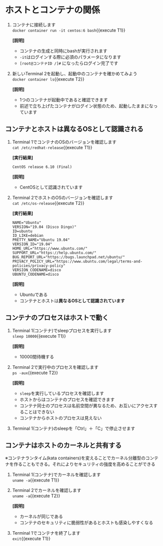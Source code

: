 # ホストとコンテナの関係

1. コンテナに接続します<br/>
  `docker container run -it centos:6 bash`{{execute T1}} <br/>

    **[説明]**<br/>
      - コンテナの生成と同時にbashが実行されます
      - `-it`はログインする際に必須のパラメータになります
      - `[root@コンテナID /]#` になったらログイン完了です

2. 新しいTerminal 2を起動し、起動中のコンテナを確かめてみよう<br/>
  `docker container ls`{{execute T2}} <br/>

    **[説明]**<br/>
      - 1つのコンテナが起動中であると確認できます
      - 前述で立ち上げたコンテナがログイン状態のため、起動したままになっています

## コンテナとホストは異なるOSとして認識される

1. Terminal 1でコンテナのOSのバージョンを確認します<br/>
  `cat /etc/redhat-release`{{execute T1}} <br/>

    **[実行結果]**<br/>
      ```
      CentOS release 6.10 (Final)
      ```

    **[説明]**<br/>
      - CentOSとして認識されています

2. Terminal 2でホストのOSのバージョンを確認します<br/>
  `cat /etc/os-release`{{execute T2}} <br/>

    **[実行結果]**<br/>
      ```
      NAME="Ubuntu"
      VERSION="19.04 (Disco Dingo)"
      ID=ubuntu
      ID_LIKE=debian
      PRETTY_NAME="Ubuntu 19.04"
      VERSION_ID="19.04"
      HOME_URL="https://www.ubuntu.com/"
      SUPPORT_URL="https://help.ubuntu.com/"
      BUG_REPORT_URL="https://bugs.launchpad.net/ubuntu/"
      PRIVACY_POLICY_URL="https://www.ubuntu.com/legal/terms-and-policies/privacy-policy"
      VERSION_CODENAME=disco
      UBUNTU_CODENAME=disco
      ```

    **[説明]**<br/>
      - Ubuntuである
      - コンテナとホストは**異なるOSとして認識されています**

## コンテナのプロセスはホストで動く

1. Terminal 1(コンテナ)でsleepプロセスを実行します<br/>
  `sleep 10000`{{execute T1}} <br/>

    **[説明]**<br/>
      - 10000間待機する

2. Terminal 2で実行中のプロセスを確認します<br/>
  `ps -aux`{{execute T2}} <br/>

    **[説明]**<br/>
      - `sleep`を実行しているプロセスを確認します
      - ホストからはコンテナのプロセスを確認できます
      - コンテナ同士のプロセスは名前空間が異なるため、お互いにアクセスすることはできない
      - コンテナからホストのプロセスは見えない

3. Terminal 1(コンテナ)のsleepを「Ctrl」＋「C」で停止させます


## コンテナはホストのカーネルと共有する

※コンテナランタイム(kata containers)を変えることでカーネル分離型のコンテナを作ることもできる。それによりセキュリティの強度を高めることができる

1. Terminal 1(コンテナ)でカーネルを確認します<br/>
  `uname -a`{{execute T1}} <br/>

2. Terminal 2でカーネルを確認します<br/>
  `uname -a`{{execute T2}} <br/>

    **[説明]**<br/>
      - カーネルが同じである
      - コンテナのセキュリティに脆弱性があるとホストも感染しやすくなる

3. Terminal 1でコンテナを終了します<br/>
  `exit`{{execute T1}} <br/>